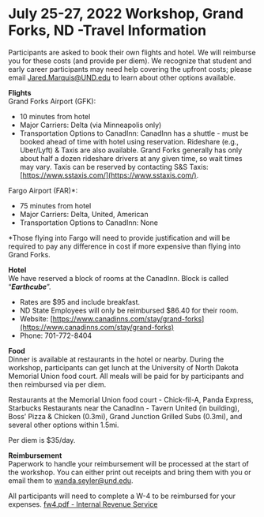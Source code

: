 <h1>July 25-27, 2022 Workshop, Grand Forks, ND -Travel Information</h1>


Participants are asked to book their own flights and hotel.  We will reimburse you for these costs (and provide per diem).  We recognize that student and early career participants may need help covering the upfront costs; please email [Jared.Marquis@UND.edu](mailto:Jared.Marquis@UND.edu) to learn about other options available.  

**Flights**    
Grand Forks Airport (GFK):     
* 10 minutes from hotel
* Major Carriers: Delta (via Minneapolis only)  
* Transportation Options to CanadInn: CanadInn has a shuttle - must be booked ahead of time with hotel using reservation.  Rideshare (e.g., Uber/Lyft) & Taxis are also available.  Grand Forks generally has only about half a dozen rideshare drivers at any given time, so wait times may vary.  Taxis can be reserved by contacting S&S Taxis: [https://www.sstaxis.com/](https://www.sstaxis.com/).

Fargo Airport (FAR)*:
* 75 minutes from hotel
* Major Carriers: Delta, United, American
* Transportation Options to CanadInn: None

*Those flying into Fargo will need to provide justification and will be required to pay any difference in cost if more expensive than flying into Grand Forks.

**Hotel**   
We have reserved a block of rooms at the CanadInn. Block is called “***Earthcube***”.
* Rates are $95 and include breakfast. 
* ND State Employees will only be reimbursed $86.40 for their room. 
* Website: [https://www.canadinns.com/stay/grand-forks](https://www.canadinns.com/stay/grand-forks)
* Phone: 701-772-8404

**Food**  
Dinner is available at restaurants in the hotel or nearby.  During the workshop, participants can get lunch at the University of North Dakota Memorial Union food court.  All meals will be paid for by participants and then reimbursed via per diem. 

Restaurants at the Memorial Union food court - Chick-fil-A, Panda Express, Starbucks
Restaurants near the CanadInn - Tavern United (in building), Boss’ Pizza & Chicken (0.3mi), Grand Junction Grilled Subs (0.3mi), and several other options within 1.5mi.

Per diem is $35/day. 

**Reimbursement**  
Paperwork to handle your reimbursement will be processed at the start of the workshop.  You can either print out receipts and bring them with you or email them to [wanda.seyler@und.edu](mailto:wanda.seyler@und.edu).

All participants will need to complete a W-4 to be reimbursed for your expenses. 
[fw4.pdf - Internal Revenue Service](https://www.irs.gov/pub/irs-pdf/fw4.pdf)
